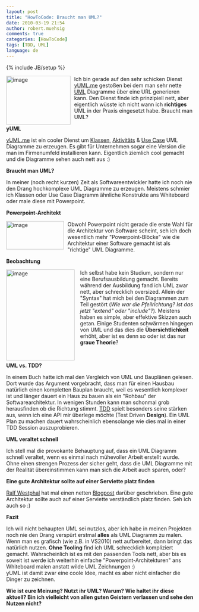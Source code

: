 ```yaml
---
layout: post
title: "HowToCode: Braucht man UML?"
date: 2010-03-19 21:54
author: robert.muehsig
comments: true
categories: [HowToCode]
tags: [TDD, UML]
language: de
---
```

{% include JB/setup %}
<p><a href="{{BASE_PATH}}/assets/wp-images-de/image937.png"><img style="border-right: 0px; border-top: 0px; margin: 0px 10px 0px 0px; border-left: 0px; border-bottom: 0px" height="131" alt="image" src="{{BASE_PATH}}/assets/wp-images-de/image_thumb122.png" width="173" align="left" border="0"></a>Ich bin gerade auf den sehr schicken Dienst <a href="http://yuml.me">yUML.me</a> gestoßen bei dem man sehr nette <a href="http://de.wikipedia.org/wiki/Unified_Modeling_Language">UML</a> Diagramme über eine URL generieren kann. Den Dienst finde ich prinzipiell nett, aber eigentlich wüsste ich nicht wann ich <strong>richtiges</strong> UML in der Praxis eingesetzt habe. Braucht man UML?</p><p><strong>yUML</strong></p> <p><a href="http://yuml.me">yUML.me</a> ist ein cooler Dienst um <a href="http://yuml.me/diagram/scruffy/class/samples">Klassen</a>, <a href="http://yuml.me/diagram/scruffy/activity/draw">Aktivitäts</a> &amp; <a href="http://yuml.me/diagram/scruffy/usecase/draw">Use Case</a> UML Diagramme zu erzeugen. Es gibt für Unternehmen sogar eine Version die man im Firmenumfeld installieren kann. Eigentlich ziemlich cool gemacht und die Diagramme sehen auch nett aus :)</p> <p><strong>Braucht man UML?</strong></p> <p>In meiner (noch recht kurzen) Zeit als Softwareentwickler hatte ich noch nie den Drang hochkomplexe UML Diagramme zu erzeugen. Meistens schmier ich Klassen oder Use Case Diagramm ähnliche Konstrukte ans Whiteboard oder male diese mit Powerpoint.</p> <p><strong>Powerpoint-Architekt</strong></p> <p><img style="margin: 0px 10px 0px 0px" height="76" alt="image" src="{{BASE_PATH}}/assets/wp-images-de/image-thumb631.png" width="155" align="left">Obwohl Powerpoint nicht gerade die erste Wahl für die Architektur von Software scheint, seh ich doch wesentlich mehr "Powerpoint-Blöcke" wie die Architektur einer Software gemacht ist als "richtige" UML Diagramme. </p> <p><strong>Beobachtung</strong></p> <p><a href="{{BASE_PATH}}/assets/wp-images-de/image938.png"><img style="border-right: 0px; border-top: 0px; margin: 0px 15px 0px 0px; border-left: 0px; border-bottom: 0px" height="244" alt="image" src="{{BASE_PATH}}/assets/wp-images-de/image_thumb123.png" width="184" align="left" border="0"></a> Ich selbst habe kein Studium, sondern nur eine Berufsausbildung gemacht. Bereits während der Ausbildung fand ich UML zwar nett, aber schrecklich oversized. Allein der "Syntax" hat mich bei den Diagrammen zum Teil gestört (<em>Wie war die Pfeilrichtung? Ist das jetzt "extend" oder "include"?</em>). Meistens haben es simple, aber effektive Skizzen auch getan. Einige Studenten schwärmen hingegen von UML und das dies die <strong>Übersichtlichkeit</strong> erhöht, aber ist es denn so oder ist das nur<strong> graue Theorie</strong>?</p> <p>&nbsp;</p> <p><strong>UML vs. TDD?</strong></p> <p>In einem Buch hatte ich mal den Vergleich von UML und Bauplänen gelesen. Dort wurde das Argument vorgebracht, dass man für einen Hausbau natürlich einen kompletten Bauplan braucht, weil es wesentlich komplexer ist und länger dauert ein Haus zu bauen als ein "Rohbau" der Softwarearchitektur. In wenigen Stunden kann man schonmal grob herausfinden ob die Richtung stimmt. <a href="{{BASE_PATH}}/2008/05/22/howto-einfache-tests-unittests-oder-keine-angst-vor-unittests/">TDD</a> spielt besonders seine stärken aus, wenn ich eine API mir überlege möchte (Test Driven <strong>Design</strong>). Ein UML Plan zu machen dauert wahrscheinlich ebensolange wie dies mal in einer TDD Session auszuprobieren.</p> <p><strong>UML veraltet schnell</strong></p> <p>Ich stell mal die provokante Behauptung auf, dass ein UML Diagramm schnell veraltet, wenn es einmal nach mühevoller Arbeit erstellt wurde. Ohne einen strengen Prozess der sicher geht, dass die UML Diagramme mit der Realität übereinstimmen kann man sich die Arbeit auch sparen, oder?</p> <p><strong>Eine gute Architektur sollte auf einer Serviette platz finden</strong></p> <p><a href="http://ralfw.blogspot.com/">Ralf Westphal</a> hat mal einen netten <a href="http://ralfw.blogspot.com/2008/06/neues-blog-zum-thema.html">Blogpost</a> darüber geschrieben. Eine gute Architektur sollte auch auf einer Serviette verständlich platz finden. Seh ich auch so :)</p> <p><strong>Fazit</strong></p> <p>Ich will nicht behaupten UML sei nutzlos, aber ich habe in meinen Projekten noch nie den Drang verspürt erstmal <strong>alles</strong> als UML Diagramm zu malen. Wenn man es grafisch (wie z.B. in VS2010) nett aufbereitet, dann bringt das natürlich nutzen. <strong>Ohne Tooling</strong> find ich UML schrecklich kompliziert gemacht. Wahrscheinlich ist es mit den passenden Tools nett, aber bis es soweit ist werde ich weiterhin einfache "Powerpoint-Architekturen" ans Whiteboard malen anstatt wilde UML Zeichnungen :)<br>yUML ist damit zwar eine coole Idee, macht es aber nicht einfacher die Dinger zu zeichnen.</p> <p><strong>Wie ist eure Meinung? Nutzt ihr UML? Warum? Wie haltet ihr diese aktuell? Bin ich vielleicht von allen guten Geistern verlassen und sehe den Nutzen nicht?</strong></p>
